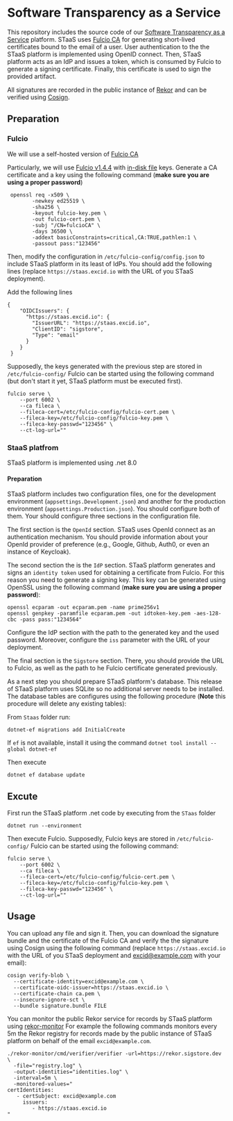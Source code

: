 # Software Transparency as a Service
This repository includes the source code of our [Software Transparency as a Service](https://staas.excid.io/) platform. 
STaaS uses [Fulcio CA](https://github.com/excid-io/discgrid-dev.git) for generating short-lived certificates
bound to the email of a user. User authentication to the the STaaS platform is implemented
using OpenID connect. Then, STaaS platform acts as an IdP and issues a token, which is 
consumed by Fulcio to generate a signing certificate. Finally, this certificate is used
to sign the provided artifact.

All signatures are recorded in the public instance of [Rekor](https://rekor.sigstore.dev)
and can be verified using [Cosign](https://docs.sigstore.dev/signing/quickstart).

## Preparation
### Fulcio
We will use a self-hosted version of [Fulcio CA](https://github.com/excid-io/discgrid-dev.git)

Particularly, we will use [Fulcio v1.4.4](https://github.com/sigstore/fulcio/releases/tag/v1.4.4)
with [in-disk file](https://github.com/sigstore/fulcio/blob/main/docs/setup.md#on-disk-file) keys. Generate a 
CA certificate and a key using the following command (**make sure you are using a proper password**)

```
 openssl req -x509 \
        -newkey ed25519 \
        -sha256 \
        -keyout fulcio-key.pem \
        -out fulcio-cert.pem \
        -subj "/CN=fulcioCA" \
        -days 36500 \
        -addext basicConstraints=critical,CA:TRUE,pathlen:1 \
        -passout pass:"123456"
```

Then,  modify the configuration in `/etc/fulcio-config/config.json` to include STaaS
platform in its least of IdPs. You should add the following lines (replace 
`https://staas.excid.io` with the URL of you STaaS deployment).

Add the following lines
```
{
    "OIDCIssuers": {
      "https://staas.excid.io": {
        "IssuerURL": "https://staas.excid.io",
        "ClientID": "sigstore",
        "Type": "email"
      }
    }
 }
 ```

Supposedly, the keys generated with the previous step are
stored in `/etc/fulcio-config/` Fulcio can be started using the 
following command (but don't start it yet, STaaS platform
must be executed first). 

```
fulcio serve \
    --port 6002 \
    --ca fileca \
    --fileca-cert=/etc/fulcio-config/fulcio-cert.pem \
    --fileca-key=/etc/fulcio-config/fulcio-key.pem \
    --fileca-key-passwd="123456" \
    --ct-log-url=""
```

### StaaS platfrom
STaaS platform is implemented using .net 8.0

#### Preparation
STaaS platform includes two configuration files, one for the development environment (`appsettings.Development.json`)
and another for the production environment (`appsettings.Production.json`). You should configure both
of them. Your should configure three sections in the configuration file.

The first section is the `OpenId` section. STaaS uses OpenId connect as an authentication mechanism.
You should provide information about your OpenId provider of preference (e.g., Google, Github, Auth0, or even
an instance of Keycloak).

The second section the is the `IdP` section. STaaS platform generates and signs an `identity token`
used for obtaining a certificate from Fulcio. For this reason you need to generate a signing key.
This key can be generated using OpenSSL using the following command (**make sure you are using a proper password**):

```
openssl ecparam -out ecparam.pem -name prime256v1
openssl genpkey -paramfile ecparam.pem -out idtoken-key.pem -aes-128-cbc -pass pass:"1234564"
```

Configure the IdP section with the path to the generated key and the used password. Moreover,
configure the `iss` parameter with the URL of your deployment. 

The final section is the `Sigstore` section. There, you should provide the URL to 
Fulcio, as well as the path to he Fulcio certificate generated previously. 

As a next step you should prepare STaaS platform's database. This release of STaaS
platform uses SQLite so no additional server needs to be installed. The database
tables are configures using the following procedure (**Note** this procedure will delete 
any existing tables):

From `Staas` folder run:

```
dotnet-ef migrations add InitialCreate
```

If `ef` is not available, install it using  the command `dotnet tool install --global dotnet-ef`

Then execute

```
dotnet ef database update
```


## Excute
First run the STaaS platform .net code by executing from the `STaas` folder

```
dotnet run --environment
```
Then execute Fulcio. Supposedly, Fulcio keys are
stored in `/etc/fulcio-config/` Fulcio can be started using the 
following command:

```
fulcio serve \
    --port 6002 \
    --ca fileca \
    --fileca-cert=/etc/fulcio-config/fulcio-cert.pem \
    --fileca-key=/etc/fulcio-config/fulcio-key.pem \
    --fileca-key-passwd="123456" \
    --ct-log-url=""
```

## Usage
You can upload any file and sign it. Then, you can download the signature bundle and
the certificate of the Fulcio CA and verify the the signature using Cosign using the 
following command  (replace `https://staas.excid.io` with the URL of you STaaS deployment
and excid@example.com with your email):

```
cosign verify-blob \
  --certificate-identity=excid@example.com \
  --certificate-oidc-issuer=https://staas.excid.io \
  --certificate-chain ca.pem \
  --insecure-ignore-sct \
  --bundle signature.bundle FILE
```

You can monitor the public Rekor service for records by STaaS platform 
using [rekor-monitor](https://github.com/sigstore/rekor-monitor)
For example the following commands monitors every 5m the Rekor registry for records made 
by the public instance of STaaS platform on behalf of the email `excid@example.com`.

```
./rekor-monitor/cmd/verifier/verifier -url=https://rekor.sigstore.dev \
  -file="registry.log" \
  -output-identities="identities.log" \
  -interval=5m \
  -monitored-values="
certIdentities:
   - certSubject: excid@example.com
     issuers: 
        - https://staas.excid.io 
" 
```